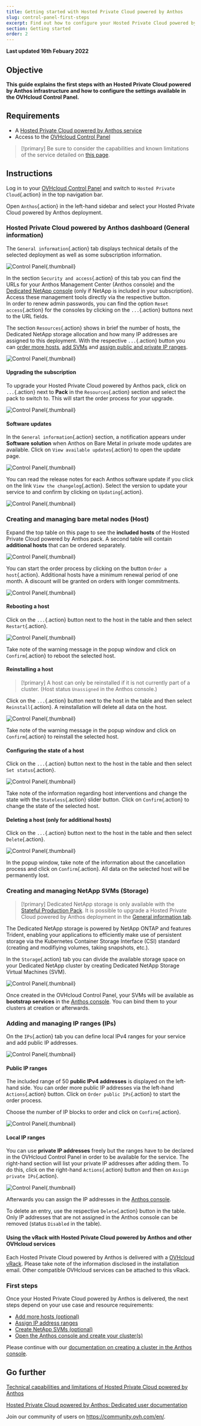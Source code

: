 ```yaml
---
title: Getting started with Hosted Private Cloud powered by Anthos
slug: control-panel-first-steps
excerpt: Find out how to configure your Hosted Private Cloud powered by Anthos deployments in the OVHcloud Control Panel
section: Getting started
order: 2
---
```


**Last updated 16th Febuary 2022**

## Objective

**This guide explains the first steps with an Hosted Private Cloud powered by Anthos infrastructure and how to configure the settings available in the OVHcloud Control Panel.**

## Requirements

- A [Hosted Private Cloud powered by Anthos service](https://www.ovhcloud.com/en-ie/hosted-private-cloud/anthos/)
- Access to the [OVHcloud Control Panel](https://www.ovh.com/auth/?action=gotomanager&from=https://www.ovh.ie/&ovhSubsidiary=ie)

> [!primary]
> Be sure to consider the capabilities and known limitations of the service detailed on [this page](../technical-capabilities/).
>

## Instructions

Log in to your [OVHcloud Control Panel](https://www.ovh.com/auth/?action=gotomanager&from=https://www.ovh.ie/&ovhSubsidiary=ie) and switch to `Hosted Private Cloud`{.action} in the top navigation bar.

Open `Anthos`{.action} in the left-hand sidebar and select your Hosted Private Cloud powered by Anthos deployment.

### Hosted Private Cloud powered by Anthos dashboard (General information) <a name="general"></a>

The `General information`{.action} tab displays technical details of the selected deployment as well as some subscription information.

![Control Panel](images/anthos_cp02.png){.thumbnail}

In the section `Security and access`{.action} of this tab you can find the URLs for your Anthos Management Center (Anthos console) and the [Dedicated NetApp console](#netapp) (only if NetApp is included in your subscription). Access these management tools directly via the respective button.
<br>In order to renew admin passwords, you can find the option `Reset access`{.action} for the consoles by clicking on the `...`{.action} buttons next to the URL fields.

The section `Resources`{.action} shows in brief the number of hosts, the Dedicated NetApp storage allocation and how many IP addresses are assigned to this deployment. With the respective `...`{.action} button you can [order more hosts](#hosts), [add SVMs](#netapp) and [assign public and private IP ranges](#iprange).

![Control Panel](images/anthos_cp03.png){.thumbnail}

#### Upgrading the subscription <a name="upgrade"></a>

To upgrade your Hosted Private Cloud powered by Anthos pack, click on `...`{.action} next to **Pack** in the `Resources`{.action} section and select the pack to switch to. This will start the order process for your upgrade.

![Control Panel](images/anthos_upgrade.png){.thumbnail}

#### Software updates

In the `General information`{.action} section, a notification appears under **Software solution** when Anthos on Bare Metal in private mode updates are available. Click on `View available updates`{.action} to open the update page.

![Control Panel](images/anthos_update1.png){.thumbnail}

You can read the release notes for each Anthos software update if you click on the link `View the changelog`{.action}. Select the version to update your service to and confirm by clicking on `Updating`{.action}.

![Control Panel](images/anthos_update2.png){.thumbnail}

### Creating and managing bare metal nodes (Host) <a name="hosts"></a>

Expand the top table on this page to see the **included hosts** of the Hosted Private Cloud powered by Anthos pack. A second table will contain **additional hosts** that can be ordered separately.

![Control Panel](images/anthos_cp04.png){.thumbnail}

You can start the order process by clicking on the button `Order a host`{.action}. Additional hosts have a minimum renewal period of one month. A discount will be granted on orders with longer commitments.

![Control Panel](images/anthos_add_host.png){.thumbnail}

#### Rebooting a host

Click on the `...`{.action} button next to the host in the table and then select `Restart`{.action}.

![Control Panel](images/anthos_cp05.png){.thumbnail}

Take note of the warning message in the popup window and click on `Confirm`{.action} to reboot the selected host.

#### Reinstalling a host

> [!primary]
> A host can only be reinstalled if it is not currently part of a cluster. (Host status `Unassigned` in the Anthos console.)
>

Click on the `...`{.action} button next to the host in the table and then select `Reinstall`{.action}. A reinstallation will delete all data on the host.

![Control Panel](images/anthos_cp06.png){.thumbnail}

Take note of the warning message in the popup window and click on `Confirm`{.action} to reinstall the selected host.

#### Configuring the state of a host

Click on the `...`{.action} button next to the host in the table and then select `Set status`{.action}.

![Control Panel](images/anthos_cp07.png){.thumbnail}

Take note of the information regarding host interventions and change the state with the `Stateless`{.action} slider button. Click on `Confirm`{.action} to change the state of the selected host.

#### Deleting a host (only for additional hosts)

Click on the `...`{.action} button next to the host in the table and then select `Delete`{.action}.

![Control Panel](images/anthos_cp08.png){.thumbnail}

In the popup window, take note of the information about the cancellation process and click on `Confirm`{.action}. All data on the selected host will be permanently lost.

### Creating and managing NetApp SVMs (Storage) <a name="netapp"></a>

> [!primary]
> Dedicated NetApp storage is only available with the [Stateful Production Pack](https://www.ovhcloud.com/en-ie/hosted-private-cloud/anthos/). It is possible to upgrade a Hosted Private Cloud powered by Anthos deployment in the [General information tab](#upgrade).
>

The Dedicated NetApp storage is powered by NetApp ONTAP and features Trident, enabling your applications to efficiently make use of persistent storage via the Kubernetes Container Storage Interface (CSI) standard (creating and modifiying volumes, taking snapshots, etc.).

In the `Storage`{.action} tab you can divide the available storage space on your Dedicated NetApp cluster by creating Dedicated NetApp Storage Virtual Machines (SVM).

![Control Panel](images/anthos_cp09.png){.thumbnail}

Once created in the OVHcloud Control Panel, your SVMs will be available as **bootstrap services** in the [Anthos console](#firststeps). You can bind them to your clusters at creation or afterwards.

### Adding and managing IP ranges (IPs) <a name="iprange"></a>

On the `IPs`{.action} tab you can define local IPv4 ranges for your service and add public IP addresses.

![Control Panel](images/anthos_cp10.png){.thumbnail}

#### Public IP ranges

The included range of 50 **public IPv4 addresses** is displayed on the left-hand side. You can order more public IP addresses via the left-hand `Actions`{.action} button. Click on `Order public IPs`{.action} to start the order process.

Choose the number of IP blocks to order and click on `Confirm`{.action}.

![Control Panel](images/anthos_add_ip.png){.thumbnail}

#### Local IP ranges

You can use **private IP addresses** freely but the ranges have to be declared in the OVHcloud Control Panel in order to be available for the service. The right-hand section will list your private IP addresses after adding them. To do this, click on the right-hand `Actions`{.action} button and then on `Assign private IPs`{.action}.

![Control Panel](images/anthos_cp11.png){.thumbnail}

Afterwards you can assign the IP addresses in the [Anthos console](#firststeps).

To delete an entry, use the respective `Delete`{.action} button in the table. Only IP addresses that are not assigned in the Anthos console can be removed (status `Disabled` in the table).

#### Using the vRack with Hosted Private Cloud powered by Anthos and other OVHcloud services <a name="vrack"></a>

Each Hosted Private Cloud powered by Anthos is delivered with a [OVHcloud vRack](https://www.ovh.ie/solutions/vrack/). Please take note of the information disclosed in the installation email. Other compatible OVHcloud services can be attached to this vRack.

### First steps <a name="firststeps"></a>

Once your Hosted Private Cloud powered by Anthos is delivered, the next steps depend on your use case and resource requirements:

- [Add more hosts (optional)](#hosts)
- [Assign IP address ranges](#iprange)
- [Create NetApp SVMs (optional)](#netapp)
- [Open the Anthos console and create your cluster(s)](#general)

Please continue with our [documentation on creating a cluster in the Anthos console](https://docs.anthos.ovh.net/docs/anthos/private-mode/docs/1.8/how-to/creating-user-clusters.html).

## Go further <a name="gofurther"></a>

[Technical capabilities and limitations of Hosted Private Cloud powered by Anthos](../technical-capabilities/)

[Hosted Private Cloud powered by Anthos: Dedicated user documentation](https://docs.anthos.ovh.net/docs/anthos/private-mode/index.html)

Join our community of users on <https://community.ovh.com/en/>.
